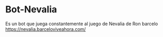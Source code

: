 # Bot-Nevalia
Es un bot que juega constantemente al juego de Nevalia de Ron barcelo
https://nevalia.barceloviveahora.com/

